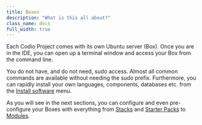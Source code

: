```yaml
---
title: Boxes
description: "What is this all about?"
class_name: docs
full_width: true
---
```


Each Codio Project comes with its own Ubuntu server (Box). Once you are in the IDE, you can open up a terminal window and access your Box from the command line.

You do not have, and do not need, sudo access. Almost all common commands are available without needing the sudo prefix. Furthermore, you can rapidly install your own languages, components, databases etc. from the [Install software](/docs/ide/boxes/installsw/) menu.

As you will see in the next sections, you can configure and even pre-configure your Boxes with everything from [Stacks](/docs/quickstart/stacks/) and [Starter Packs](/docs/quickstart/packs/) to [Modules](/docs/quickstart/modules/).
